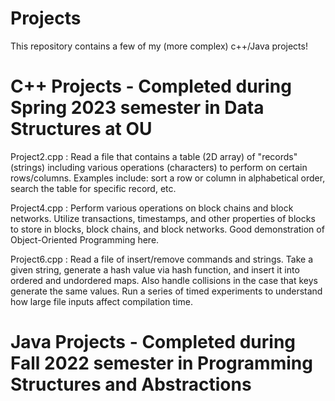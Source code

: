# Projects
This repository contains a few of my (more complex) c++/Java projects!
# C++ Projects - Completed during Spring 2023 semester in Data Structures at OU

Project2.cpp : Read a file that contains a table (2D array) of "records" (strings) including various operations (characters) to perform on certain rows/columns. Examples include: sort a row or column in alphabetical order, search the table for specific record, etc.

Project4.cpp : Perform various operations on block chains and block networks. Utilize transactions, timestamps, and other properties of blocks to store in blocks, block chains, and block networks. Good demonstration of Object-Oriented Programming here.

Project6.cpp : Read a file of insert/remove commands and strings. Take a given string, generate a hash value via hash function, and insert it into ordered and undordered maps. Also handle collisions in the case that keys generate the same values. Run a series of timed experiments to understand how large file inputs affect compilation time.

# Java Projects - Completed during Fall 2022 semester in Programming Structures and Abstractions


